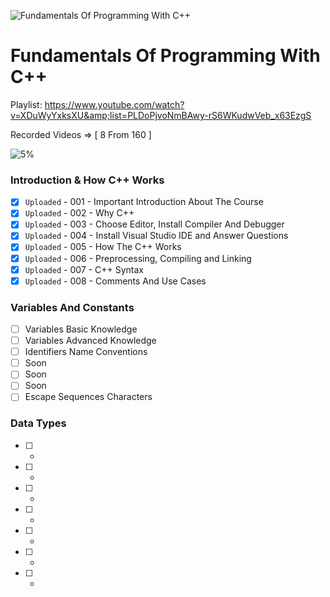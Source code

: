 ![Fundamentals Of Programming With C++](https://elzero.org/fundamentals.png)

# Fundamentals Of Programming With C++

Playlist: https://www.youtube.com/watch?v=XDuWyYxksXU&amp;list=PLDoPjvoNmBAwy-rS6WKudwVeb_x63EzgS


Recorded Videos => [ 8 From 160 ]

![5%](https://progress-bar.dev/5/?title=Done)

### Introduction & How C++ Works

- [x] `Uploaded` - 001 - Important Introduction About The Course
- [x] `Uploaded` - 002 - Why C++
- [x] `Uploaded` - 003 - Choose Editor, Install Compiler And Debugger
- [x] `Uploaded` - 004 - Install Visual Studio IDE and Answer Questions
- [x] `Uploaded` - 005 - How The C++ Works
- [x] `Uploaded` - 006 - Preprocessing, Compiling and Linking
- [x] `Uploaded` - 007 - C++ Syntax
- [x] `Uploaded` - 008 - Comments And Use Cases

### Variables And Constants

- [ ] Variables Basic Knowledge
- [ ] Variables Advanced Knowledge
- [ ] Identifiers Name Conventions
- [ ] Soon
- [ ] Soon
- [ ] Soon
- [ ] Escape Sequences Characters

### Data Types

- [ ] -
- [ ] -
- [ ] -
- [ ] -
- [ ] -
- [ ] -
- [ ] -
